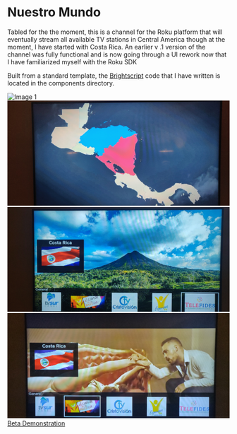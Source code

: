 # Nuestro Mundo
Tabled for the the moment, this is a channel for the Roku platform that will eventually stream all available TV stations in Central America though at the moment, I have started with Costa Rica. An earlier v .1 version of the channel was fully functional and is now going through a UI rework now that I have familiarized myself with the Roku SDK

Built from a standard template, the [Brightscript](https://developer.roku.com/docs/references/brightscript/language/brightscript-language-reference.md) code that I have written is located in the components directory.

![Image 1](README.data/1.jpg)
![Image 2](README.data/2.jpg)
![Image 3](README.data/3.jpg)
![Image 4](README.data/4.jpg)
[Beta Demonstration](https://youtu.be/fLH5CX2oT94)
